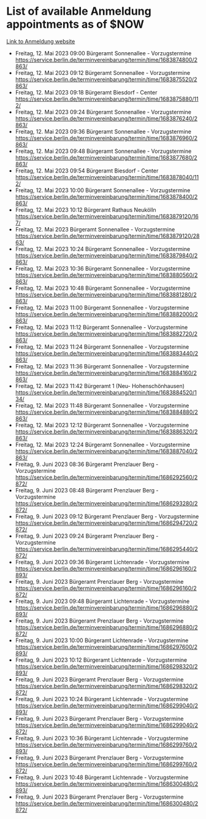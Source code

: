 # List of available Anmeldung appointments as of $NOW
[Link to Anmeldung website](https://service.berlin.de/terminvereinbarung/termin/tag.php?termin=1&anliegen[]=120686&dienstleisterlist=122210,122217,327316,122219,327312,122227,327314,122231,327346,122243,327348,122254,122252,329742,122260,329745,122262,329748,122271,327278,122273,327274,122277,327276,330436,122280,327294,122282,327290,122284,327292,122291,327270,122285,327266,122286,327264,122296,327268,150230,329760,122297,327286,122294,327284,122312,329763,122314,329775,122304,327330,122311,327334,122309,327332,317869,122281,327352,122279,329772,122283,122276,327324,122274,327326,122267,329766,122246,327318,122251,327320,122257,327322,122208,327298,122226,327300&herkunft=http%3A%2F%2Fservice.berlin.de%2Fdienstleistung%2F120686%2F)
- Freitag, 12. Mai 2023 09:00 Bürgeramt Sonnenallee - Vorzugstermine https://service.berlin.de/terminvereinbarung/termin/time/1683874800/2863/
- Freitag, 12. Mai 2023 09:12 Bürgeramt Sonnenallee - Vorzugstermine https://service.berlin.de/terminvereinbarung/termin/time/1683875520/2863/
- Freitag, 12. Mai 2023 09:18 Bürgeramt Biesdorf - Center https://service.berlin.de/terminvereinbarung/termin/time/1683875880/112/
- Freitag, 12. Mai 2023 09:24 Bürgeramt Sonnenallee - Vorzugstermine https://service.berlin.de/terminvereinbarung/termin/time/1683876240/2863/
- Freitag, 12. Mai 2023 09:36 Bürgeramt Sonnenallee - Vorzugstermine https://service.berlin.de/terminvereinbarung/termin/time/1683876960/2863/
- Freitag, 12. Mai 2023 09:48 Bürgeramt Sonnenallee - Vorzugstermine https://service.berlin.de/terminvereinbarung/termin/time/1683877680/2863/
- Freitag, 12. Mai 2023 09:54 Bürgeramt Biesdorf - Center https://service.berlin.de/terminvereinbarung/termin/time/1683878040/112/
- Freitag, 12. Mai 2023 10:00 Bürgeramt Sonnenallee - Vorzugstermine https://service.berlin.de/terminvereinbarung/termin/time/1683878400/2863/
- Freitag, 12. Mai 2023 10:12 Bürgeramt Rathaus Neukölln https://service.berlin.de/terminvereinbarung/termin/time/1683879120/167/
- Freitag, 12. Mai 2023  Bürgeramt Sonnenallee - Vorzugstermine https://service.berlin.de/terminvereinbarung/termin/time/1683879120/2863/
- Freitag, 12. Mai 2023 10:24 Bürgeramt Sonnenallee - Vorzugstermine https://service.berlin.de/terminvereinbarung/termin/time/1683879840/2863/
- Freitag, 12. Mai 2023 10:36 Bürgeramt Sonnenallee - Vorzugstermine https://service.berlin.de/terminvereinbarung/termin/time/1683880560/2863/
- Freitag, 12. Mai 2023 10:48 Bürgeramt Sonnenallee - Vorzugstermine https://service.berlin.de/terminvereinbarung/termin/time/1683881280/2863/
- Freitag, 12. Mai 2023 11:00 Bürgeramt Sonnenallee - Vorzugstermine https://service.berlin.de/terminvereinbarung/termin/time/1683882000/2863/
- Freitag, 12. Mai 2023 11:12 Bürgeramt Sonnenallee - Vorzugstermine https://service.berlin.de/terminvereinbarung/termin/time/1683882720/2863/
- Freitag, 12. Mai 2023 11:24 Bürgeramt Sonnenallee - Vorzugstermine https://service.berlin.de/terminvereinbarung/termin/time/1683883440/2863/
- Freitag, 12. Mai 2023 11:36 Bürgeramt Sonnenallee - Vorzugstermine https://service.berlin.de/terminvereinbarung/termin/time/1683884160/2863/
- Freitag, 12. Mai 2023 11:42 Bürgeramt 1 (Neu- Hohenschönhausen) https://service.berlin.de/terminvereinbarung/termin/time/1683884520/134/
- Freitag, 12. Mai 2023 11:48 Bürgeramt Sonnenallee - Vorzugstermine https://service.berlin.de/terminvereinbarung/termin/time/1683884880/2863/
- Freitag, 12. Mai 2023 12:12 Bürgeramt Sonnenallee - Vorzugstermine https://service.berlin.de/terminvereinbarung/termin/time/1683886320/2863/
- Freitag, 12. Mai 2023 12:24 Bürgeramt Sonnenallee - Vorzugstermine https://service.berlin.de/terminvereinbarung/termin/time/1683887040/2863/
- Freitag, 9. Juni 2023 08:36 Bürgeramt Prenzlauer Berg - Vorzugstermine https://service.berlin.de/terminvereinbarung/termin/time/1686292560/2872/
- Freitag, 9. Juni 2023 08:48 Bürgeramt Prenzlauer Berg - Vorzugstermine https://service.berlin.de/terminvereinbarung/termin/time/1686293280/2872/
- Freitag, 9. Juni 2023 09:12 Bürgeramt Prenzlauer Berg - Vorzugstermine https://service.berlin.de/terminvereinbarung/termin/time/1686294720/2872/
- Freitag, 9. Juni 2023 09:24 Bürgeramt Prenzlauer Berg - Vorzugstermine https://service.berlin.de/terminvereinbarung/termin/time/1686295440/2872/
- Freitag, 9. Juni 2023 09:36 Bürgeramt Lichtenrade - Vorzugstermine https://service.berlin.de/terminvereinbarung/termin/time/1686296160/2893/
- Freitag, 9. Juni 2023  Bürgeramt Prenzlauer Berg - Vorzugstermine https://service.berlin.de/terminvereinbarung/termin/time/1686296160/2872/
- Freitag, 9. Juni 2023 09:48 Bürgeramt Lichtenrade - Vorzugstermine https://service.berlin.de/terminvereinbarung/termin/time/1686296880/2893/
- Freitag, 9. Juni 2023  Bürgeramt Prenzlauer Berg - Vorzugstermine https://service.berlin.de/terminvereinbarung/termin/time/1686296880/2872/
- Freitag, 9. Juni 2023 10:00 Bürgeramt Lichtenrade - Vorzugstermine https://service.berlin.de/terminvereinbarung/termin/time/1686297600/2893/
- Freitag, 9. Juni 2023 10:12 Bürgeramt Lichtenrade - Vorzugstermine https://service.berlin.de/terminvereinbarung/termin/time/1686298320/2893/
- Freitag, 9. Juni 2023  Bürgeramt Prenzlauer Berg - Vorzugstermine https://service.berlin.de/terminvereinbarung/termin/time/1686298320/2872/
- Freitag, 9. Juni 2023 10:24 Bürgeramt Lichtenrade - Vorzugstermine https://service.berlin.de/terminvereinbarung/termin/time/1686299040/2893/
- Freitag, 9. Juni 2023  Bürgeramt Prenzlauer Berg - Vorzugstermine https://service.berlin.de/terminvereinbarung/termin/time/1686299040/2872/
- Freitag, 9. Juni 2023 10:36 Bürgeramt Lichtenrade - Vorzugstermine https://service.berlin.de/terminvereinbarung/termin/time/1686299760/2893/
- Freitag, 9. Juni 2023  Bürgeramt Prenzlauer Berg - Vorzugstermine https://service.berlin.de/terminvereinbarung/termin/time/1686299760/2872/
- Freitag, 9. Juni 2023 10:48 Bürgeramt Lichtenrade - Vorzugstermine https://service.berlin.de/terminvereinbarung/termin/time/1686300480/2893/
- Freitag, 9. Juni 2023  Bürgeramt Prenzlauer Berg - Vorzugstermine https://service.berlin.de/terminvereinbarung/termin/time/1686300480/2872/
